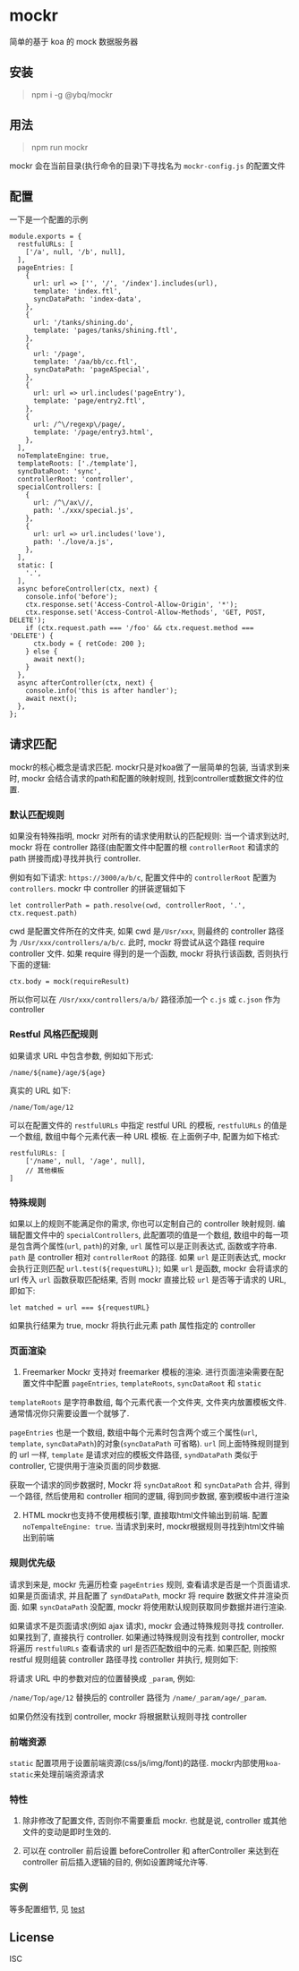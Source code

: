 # mockr
简单的基于 koa 的 mock 数据服务器


## 安装

> npm i -g @ybq/mockr

## 用法

> npm run mockr

mockr 会在当前目录(执行命令的目录)下寻找名为 `mockr-config.js` 的配置文件

## 配置
一下是一个配置的示例
```
module.exports = {
  restfulURLs: [
    ['/a', null, '/b', null],
  ],
  pageEntries: [
    {
      url: url => ['', '/', '/index'].includes(url),
      template: 'index.ftl',
      syncDataPath: 'index-data',
    },
    {
      url: '/tanks/shining.do',
      template: 'pages/tanks/shining.ftl',
    },
    {
      url: '/page',
      template: '/aa/bb/cc.ftl',
      syncDataPath: 'pageASpecial',
    },
    {
      url: url => url.includes('pageEntry'),
      template: 'page/entry2.ftl',
    },
    {
      url: /^\/regexp\/page/,
      template: '/page/entry3.html',
    },
  ],
  noTemplateEngine: true,
  templateRoots: ['./template'],
  syncDataRoot: 'sync',
  controllerRoot: 'controller',
  specialControllers: [
    {
      url: /^\/ax\//,
      path: './xxx/special.js',
    },
    {
      url: url => url.includes('love'),
      path: './love/a.js',
    },
  ],
  static: [
    '.',
  ],
  async beforeController(ctx, next) {
    console.info('before');
    ctx.response.set('Access-Control-Allow-Origin', '*');
    ctx.response.set('Access-Control-Allow-Methods', 'GET, POST, DELETE');
    if (ctx.request.path === '/foo' && ctx.request.method === 'DELETE') {
      ctx.body = { retCode: 200 };
    } else {
      await next();
    }
  },
  async afterController(ctx, next) {
    console.info('this is after handler');
    await next();
  },
};

```

## 请求匹配
mockr的核心概念是请求匹配. mockr只是对koa做了一层简单的包装, 当请求到来时, mockr 会结合请求的path和配置的映射规则, 找到controller或数据文件的位置.

### 默认匹配规则
如果没有特殊指明, mockr 对所有的请求使用默认的匹配规则: 当一个请求到达时, mockr 将在 controller 路径(由配置文件中配置的根 `controllerRoot` 和请求的 path 拼接而成)寻找并执行 controller.

例如有如下请求: `https://3000/a/b/c`, 配置文件中的 `controllerRoot` 配置为 `controllers`. mockr 中 controller 的拼装逻辑如下
```
let controllerPath = path.resolve(cwd, controllerRoot, '.', ctx.request.path)
```
cwd 是配置文件所在的文件夹, 如果 cwd 是`/Usr/xxx`, 则最终的 controller 路径为 `/Usr/xxx/controllers/a/b/c`. 此时, mockr 将尝试从这个路径 require controller 文件. 如果 require 得到的是一个函数, mockr 将执行该函数, 否则执行下面的逻辑:

```
ctx.body = mock(requireResult)
```
所以你可以在 `/Usr/xxx/controllers/a/b/` 路径添加一个 `c.js` 或 `c.json` 作为 controller

### Restful 风格匹配规则
如果请求 URL 中包含参数, 例如如下形式:

`/name/${name}/age/${age}`

真实的 URL 如下:

`/name/Tom/age/12`

可以在配置文件的 `restfulURLs` 中指定 restful URL 的模板, `restfulURLs` 的值是一个数组, 数组中每个元素代表一种 URL 模板. 在上面例子中, 配置为如下格式:

```
restfulURLs: [
    ['/name', null, '/age', null],
    // 其他模板
]
```

### 特殊规则
如果以上的规则不能满足你的需求, 你也可以定制自己的 controller 映射规则. 编辑配置文件中的 `specialControllers`, 此配置项的值是一个数组, 数组中的每一项是包含两个属性(`url`, `path`)的对象, `url` 属性可以是正则表达式, 函数或字符串. `path` 是 controller 相对 `controllerRoot` 的路径. 如果 `url` 是正则表达式, mockr 会执行正则匹配 `url.test(${requestURL})`; 如果 `url` 是函数, mockr 会将请求的 url 传入 `url` 函数获取匹配结果, 否则 mockr 直接比较 `url` 是否等于请求的 URL, 即如下:
```
let matched = url === ${requestURL}
```
如果执行结果为 true, mockr 将执行此元素 path 属性指定的 controller

### 页面渲染
1. Freemarker
Mockr 支持对 freemarker 模板的渲染. 进行页面渲染需要在配置文件中配置 `pageEntries`, `templateRoots`, `syncDataRoot` 和 `static`

`templateRoots` 是字符串数组, 每个元素代表一个文件夹, 文件夹内放置模板文件. 通常情况你只需要设置一个就够了.

`pageEntries` 也是一个数组, 数组中每个元素时包含两个或三个属性(`url`, `template`, `syncDataPath`)的对象(`syncDataPath` 可省略). `url` 同上面特殊规则提到的 url 一样, `template` 是请求对应的模板文件路径, `syndDataPath` 类似于 controller, 它提供用于渲染页面的同步数据.

获取一个请求的同步数据时, Mockr 将 `syncDataRoot` 和 `syncDataPath` 合并, 得到一个路径, 然后使用和 controller 相同的逻辑, 得到同步数据, 塞到模板中进行渲染

2. HTML
mockr也支持不使用模板引擎, 直接取html文件输出到前端. 配置 `noTempalteEngine: true`. 当请求到来时, mockr根据规则寻找到html文件输出到前端

### 规则优先级
请求到来是, mockr 先遍历检查 `pageEntries` 规则, 查看请求是否是一个页面请求. 如果是页面请求, 并且配置了 `syndDataPath`, mockr 将 require 数据文件并渲染页面. 如果 `syncDataPath` 没配置, mockr 将使用默认规则获取同步数据并进行渲染.

如果请求不是页面请求(例如 ajax 请求), mockr 会通过特殊规则寻找 controller. 如果找到了, 直接执行 controller.
如果通过特殊规则没有找到 controller, mockr 将遍历 `restfulURLs` 查看请求的 url 是否匹配数组中的元素. 如果匹配, 则按照 restful 规则组装 controller 路径寻找 controller 并执行, 规则如下:

将请求 URL 中的参数对应的位置替换成 `_param`, 例如:

`/name/Top/age/12` 替换后的 controller 路径为 `/name/_param/age/_param`.

如果仍然没有找到 controller, mockr 将根据默认规则寻找 controller


### 前端资源
`static` 配置项用于设置前端资源(css/js/img/font)的路径. mockr内部使用`koa-static`来处理前端资源请求

### 特性

1. 除非修改了配置文件, 否则你不需要重启 mockr. 也就是说, controller 或其他文件的变动是即时生效的.

2. 可以在 controller 前后设置 beforeController 和 afterController 来达到在 controller 前后插入逻辑的目的, 例如设置跨域允许等.

### 实例
等多配置细节, 见 [test](https://github.com/yubaoquan/mockr/tree/master/test)

## License

ISC
